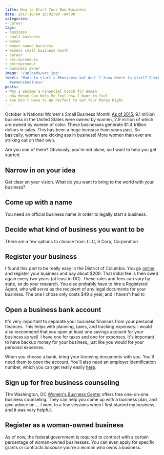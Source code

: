 ```yaml
---
title: How to Start Your Own Business
date: 2017-10-04 10:02:00 -04:00
categories:
- Career
tags:
- business
- small business
- women
- women owned business
- womens small business month
- career
- entrepreneurs
- entrepreneur
- business owner
image: "/uploads/woc.jpg"
tweet: 'Want to start a #business but don''t know where to start? Check this out!
  #womensbusiness'
posts:
- Why I Became a Financial Coach for Women
- How Money Can Help Me Feel How I Want to Feel
- You Don't Have to Be Perfect to Get Your Money Right
---
```


October is National Women's Small Business Month! [As of 2015](https://www.nawbo.org/resources/women-business-owner-statistics), 9.1 million business in the United States were owned by women, 2.9 million of which are owned by women of color. These businesses generate $1.4 trillion dollars in sales. This has been a huge increase from years past. So basically, women are kicking ass in business! More women than ever are striking out on their own.

Are you one of them? Obviously, you're not alone, so I want to help you get started.

## Narrow in on your idea

Get clear on your vision. What do you want to bring to the world with your business?

## Come up with a name

You need an official business name in order to legally start a business.

## Decide what kind of business you want to be

There are a few options to choose from: LLC, S Corp, Corporation

## Register your business

I found this part to be really easy in the District of Columbia. You go [online](https://otr.cfo.dc.gov/page/new-business-registration) and register your business and pay about $200. That initial fee is then owed again every two years (at least in DC). These rules and fees can vary by state, so do your research. You also probably have to hire a Registered Agent, who will serve as the recipient of any legal documents for your business. The one I chose only costs $49 a year, and I haven't had to

## Open a business bank account

It's very important to separate your business finances from your personal finances. This helps with planning, taxes, and tracking expenses. I would also recommend that you open at least one savings account for your business as well. I have one for taxes and one for expenses. It's important to have backup money for your business, just like you would for your personal expenses.

When you choose a bank, bring your licensing documents with you. You'll need them to open the account. You'll also need an employer identification number, which you can get really easily [here](https://www.irs.gov/businesses/small-businesses-self-employed/apply-for-an-employer-identification-number-ein-online).

## Sign up for free business counseling

The Washington, DC [Women's Business Center](http://www.ncrc.org/dcwbc/how-to-register-for-free-counseling.html) offers free one-on-one business counseling. They can help you come up with a business plan, and give advice on ... I went to a few sessions when I first started my business, and it was very helpful.

## Register as a woman-owned business

As of now, the federal government is required to contract with a certain percentage of woman-owned businesses. You can even apply for specific grants or contracts *because* you're a woman who owns a business.